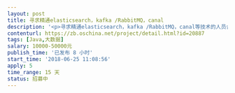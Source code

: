 ```yaml
---                
layout: post       
title: 寻求精通elasticsearch，kafka /RabbitMQ，canal           
description: '<p>寻求精通elasticsearch，kafka /RabbitMQ，canal等技术的人员合作开发</p>'     
contenturl: https://zb.oschina.net/project/detail.html?id=20887      
tags: [Java,大数据]            
salary: 10000-50000元          
publish_time: '已发布 8 小时'         
start_time: '2018-06-25 11:08:56'           
apply: 5                   
time_range: 15 天              
status: 招募中                  
---                 
```

